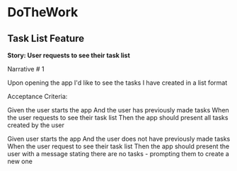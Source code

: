 # DoTheWork

## Task List Feature

**Story: User requests to see their task list**

Narrative # 1 

Upon opening the app
I'd like to see the tasks I have created in a list format 

Acceptance Criteria:

Given the user starts the app
And the user has previously made tasks
When the user requests to see their task list 
Then the app should present all tasks created by the user

Given user starts the app 
And the user does not have previously made tasks
When the user request to see their task list 
Then the app should present the user with a message stating there are no tasks - prompting them to create a new one 

